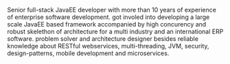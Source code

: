Senior full-stack JavaEE developer with more than 10 years of experience of enterprise software development. got involed into developing a large scale JavaEE based framework accompanied by high concurency and robust skelethon of architecture for a multi industry and an international ERP software. problem solver and architecture designer besides reliable knowledge about RESTful webservices, multi-threading, JVM, security, design-patterns, mobile development and microservices.
